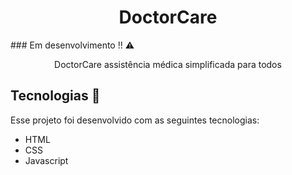 <h1 align="center">DoctorCare</h1>
### Em desenvolvimento !! ⚠️

<p align="center">DoctorCare assistência médica simplificada para todos</p>

<div align="left">
<h2>Tecnologias  🚀</h2>

  <p>Esse projeto foi desenvolvido com as seguintes tecnologias:  </p>
  
+ HTML
+ CSS
+ Javascript

</div>
